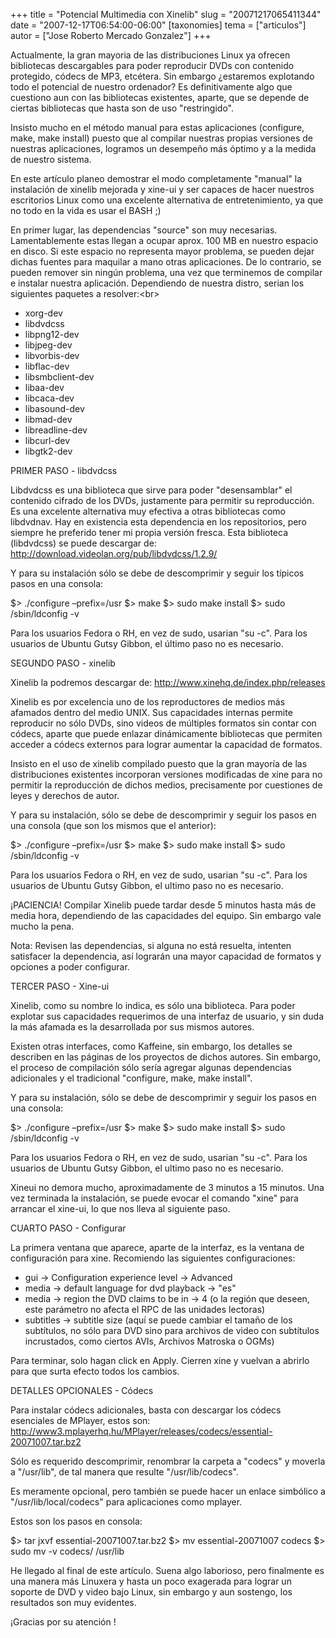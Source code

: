 +++
title = "Potencial Multimedia con Xinelib"
slug = "20071217065411344"
date = "2007-12-17T06:54:00-06:00"
[taxonomies]
tema = ["articulos"]
autor = ["Jose Roberto Mercado Gonzalez"]
+++

Actualmente, la gran mayoria de las distribuciones Linux ya ofrecen
bibliotecas descargables para poder reproducir DVDs con contenido
protegido, códecs de MP3, etcétera. Sin embargo ¿estaremos explotando
todo el potencial de nuestro ordenador? Es definitivamente algo que
cuestiono aun con las bibliotecas existentes, aparte, que se depende de
ciertas bibliotecas que hasta son de uso "restringido".

Insisto mucho en el método manual para estas aplicaciones (configure,
make, make install) puesto que al compilar nuestras propias versiones de
nuestras aplicaciones, logramos un desempeño más óptimo y a la medida de
nuestro sistema.

En este artículo planeo demostrar el modo completamente "manual" la
instalación de xinelib mejorada y xine-ui y ser capaces de hacer
nuestros escritorios Linux como una excelente alternativa de
entretenimiento, ya que no todo en la vida es usar el BASH ;)

<!-- more -->
En primer lugar, las dependencias "source" son muy necesarias.
Lamentablemente estas llegan a ocupar aprox. 100 MB en nuestro espacio
en disco. Si este espacio no representa mayor problema, se pueden dejar
dichas fuentes para maquilar a mano otras aplicaciones. De lo contrario,
se pueden remover sin ningún problema, una vez que terminemos de
compilar e instalar nuestra aplicación. Dependiendo de nuestra distro,
serian los siguientes paquetes a resolver:\<br\>

-   xorg-dev
-   libdvdcss
-   libpng12-dev
-   libjpeg-dev
-   libvorbis-dev
-   libflac-dev
-   libsmbclient-dev
-   libaa-dev
-   libcaca-dev
-   libasound-dev
-   libmad-dev
-   libreadline-dev
-   libcurl-dev
-   libgtk2-dev

PRIMER PASO - libdvdcss

Libdvdcss es una biblioteca que sirve para poder "desensamblar" el
contenido cifrado de los DVDs, justamente para permitir su reproducción.
Es una excelente alternativa muy efectiva a otras bibliotecas como
libdvdnav. Hay en existencia esta dependencia en los repositorios, pero
siempre he preferido tener mi propia versión fresca. Esta biblioteca
(libdvdcss) se puede descargar de:
<a href="http://download.videolan.org/pub/libdvdcss/1.2.9/">http://download.videolan.org/pub/libdvdcss/1.2.9/</a>

Y para su instalación sólo se debe de descomprimir y seguir los típicos
pasos en una consola:

$\> ./configure –prefix=/usr $\> make $\> sudo make install $\> sudo
/sbin/ldconfig -v

Para los usuarios Fedora o RH, en vez de sudo, usarian "su -c". Para los
usuarios de Ubuntu Gutsy Gibbon, el último paso no es necesario.

SEGUNDO PASO - xinelib

Xinelib la podremos descargar de:
<a href="http://www.xinehq.de/index.php/releases">http://www.xinehq.de/index.php/releases</a>

Xinelib es por excelencia uno de los reproductores de medios más
afamados dentro del medio UNIX. Sus capacidades internas permite
reproducir no sólo DVDs, sino videos de múltiples formatos sin contar
con códecs, aparte que puede enlazar dinámicamente bibliotecas que
permiten acceder a códecs externos para lograr aumentar la capacidad de
formatos.

Insisto en el uso de xinelib compilado puesto que la gran mayoría de las
distribuciones existentes incorporan versiones modificadas de xine para
no permitir la reproducción de dichos medios, precisamente por
cuestiones de leyes y derechos de autor.

Y para su instalación, sólo se debe de descomprimir y seguir los pasos
en una consola (que son los mismos que el anterior):

$\> ./configure –prefix=/usr $\> make $\> sudo make install $\> sudo
/sbin/ldconfig -v

Para los usuarios Fedora o RH, en vez de sudo, usarian "su -c". Para los
usuarios de Ubuntu Gutsy Gibbon, el ultimo paso no es necesario.

¡PACIENCIA! Compilar Xinelib puede tardar desde 5 minutos hasta más de
media hora, dependiendo de las capacidades del equipo. Sin embargo vale
mucho la pena.

Nota: Revisen las dependencias, si alguna no está resuelta, intenten
satisfacer la dependencia, así lograrán una mayor capacidad de formatos
y opciones a poder configurar.

TERCER PASO - Xine-ui

Xinelib, como su nombre lo indica, es sólo una biblioteca. Para poder
explotar sus capacidades requerimos de una interfaz de usuario, y sin
duda la más afamada es la desarrollada por sus mismos autores.

Existen otras interfaces, como Kaffeine, sin embargo, los detalles se
describen en las páginas de los proyectos de dichos autores. Sin
embargo, el proceso de compilación sólo sería agregar algunas
dependencias adicionales y el tradicional "configure, make, make
install".

Y para su instalación, sólo se debe de descomprimir y seguir los pasos
en una consola:

$\> ./configure –prefix=/usr $\> make $\> sudo make install $\> sudo
/sbin/ldconfig -v

Para los usuarios Fedora o RH, en vez de sudo, usarian "su -c". Para los
usuarios de Ubuntu Gutsy Gibbon, el ultimo paso no es necesario.

Xineui no demora mucho, aproximadamente de 3 minutos a 15 minutos. Una
vez terminada la instalación, se puede evocar el comando "xine" para
arrancar el xine-ui, lo que nos lleva al siguiente paso.

CUARTO PASO - Configurar

La primera ventana que aparece, aparte de la interfaz, es la ventana de
configuración para xine. Recomiendo las siguientes configuraciones:

-   gui -\> Configuration experience level -\> Advanced
-   media -\> default language for dvd playback -\> "es"
-   media -\> region the DVD claims to be in -\> 4 (o la región que
    deseen, este parámetro no afecta el RPC de las unidades lectoras)
-   subtitles -\> subtitle size (aquí se puede cambiar el tamaño de los
    subtítulos, no sólo para DVD sino para archivos de video con
    subtítulos incrustados, como ciertos AVIs, Archivos Matroska o OGMs)

Para terminar, solo hagan click en Apply. Cierren xine y vuelvan a
abrirlo para que surta efecto todos los cambios.

DETALLES OPCIONALES - Códecs

Para instalar códecs adicionales, basta con descargar los códecs
esenciales de MPlayer, estos son:
<a href="http://www3.mplayerhq.hu/MPlayer/releases/codecs/essential-20071007.tar.bz2">http://www3.mplayerhq.hu/MPlayer/releases/codecs/essential-20071007.tar.bz2</a>

Sólo es requerido descomprimir, renombrar la carpeta a "codecs" y
moverla a "/usr/lib", de tal manera que resulte "/usr/lib/codecs".

Es meramente opcional, pero también se puede hacer un enlace simbólico a
"/usr/lib/local/codecs" para aplicaciones como mplayer.

Estos son los pasos en consola:

$\> tar jxvf essential-20071007.tar.bz2 $\> mv essential-20071007 codecs
$\> sudo mv -v codecs/ /usr/lib

He llegado al final de este artículo. Suena algo laborioso, pero
finalmente es una manera más Linuxera y hasta un poco exagerada para
lograr un soporte de DVD y video bajo Linux, sin embargo y aun sostengo,
los resultados son muy evidentes.

¡Gracias por su atención !
